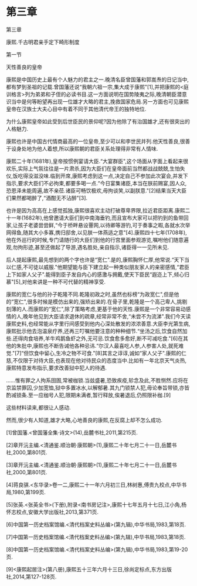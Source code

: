 # 第三章

第三章
康熙.千古明君亲手定下畸形制度

第一节
天性善良的皇帝

康熙是中国历史上最有个人魅力的君主之一.晚清名臣曾国藩和郭嵩焘的日记当中,都有梦到圣祖的记载.曾国藩还说“我朝六祖一宗,集大成于康熙"[1],并把康熙的<庭训格言>列为弟弟和子侄的必读书目.这一方面说明在国势陵夷之际,晚清朝臣潜意识当中是何等盼望再出现一位雄才大略的君主,挽救国家危局.另一方面也可见康熙皇帝在汉族士大夫心目中有着不同于其他清代帝王的独特地位.

为什么康熙皇帝如此受到后世臣民的景仰呢?因为他除了有治国雄才,还有很突出的人格魅力.

康熙也许是中国古代情商最高的一位皇帝,至少可以和李世民并列.他天性善良,很善于设身处地为他人着想,所以康熙朝的君臣关系处理得非常有人情味.

康熙二十年(1681年),皇帝按惯例宴请大臣.“大宴群臣",这个场面从字面上看起来很欢乐,实际上气氛往往是一片肃杀,因为大臣们在皇帝面前当然都战战兢兢,生怕失仪,饭吃得没滋没味.临到开席,康熙考虑到这一点,决定自己不参加此次宴会,并发下指示,要求大臣们不必拘束,都要多喝一点.“今日宴集诸臣,本当在朕前赐宴,因人众,恐恩泽未能周遍,故不亲莅.诸臣可畅饮极欢,毋拘谈笑,以副朕意."[2]结果当天大臣们果然都喝醉了,“酒酣无不沾醉"[3].

也许是因为高高在上感觉孤独,康熙很喜欢主动打破尊卑界限,拉近君臣距离.康熙二十一年(1682年),他曾邀请大臣们到中南海垂钓,而且宣布大家可以把钓到的鱼带回家,让孩子老婆尝尝鲜,“今于桥畔悬设罾网,以待卿等游钓,可于奏事之暇,各就水次举网得鱼,随其大小多寡,携归邸舍,以见朕一体燕适之意"[4].康熙四十七年(1708年),他在外巡行的时候,专门请随行的大臣们到他的行宫里面参观游览,嘱咐他们随意遍观,勿拘形迹,甚至还做起了导游,遇名胜处,亲自指示,诸臣得一一见所未见.

后人提起康熙,最先想到的两个字也许是“宽仁".是的,康熙胸怀仁厚,他常说.“天下当以仁感,不可徒以威服."他期望能与臣下建立起一种类似朋友家人的亲密感情,“君臣上下如家人父子".能得到臣子发自内心的感激与拥戴,使天下臣民“遐迩上下,倾心归慕"[5],对他来讲是一种不可代替的精神享受.

康熙的宽仁与他的孙子乾隆不同.乾隆初政之时,虽然也标榜“为政宽仁",但是他的“宽仁",很多时候是模仿出来的,强矫出来的.在骨子里,乾隆是一个高己卑人,挑剔刻薄的人.而康熙的“宽仁",除了策略考虑,更基于他的天性.康熙是一个非常容易动感情的人,晚年他见到大臣请求退休的疏章,经常非常不舍,“未尝不为流涕".我们今天读康熙史料,也经常能从字里行间感受到他内心深处散发的浓浓善意.大臣李光第生病,康熙批示他去泡温泉疗养,还再三叮嘱他要注意的种种细节.“坐汤之后,饮食自然加些.还得肉食培养,羊牛鸡鹅鱼虾之外,无可忌.饮食愈多愈好,断不可减吃食."[6]在其他的朱批中,康熙也不断告诫他各种忌讳.“尔汉人最喜吃人参,人参害人处,就死难觉."[7]“但饮食中留心,生冷之物不可食."[8]其言之谆谆,诚如“家人父子".康熙的仁慈,不仅限于对待大臣,也表现在他对待民众的态度当中.比如有一年北京天气炎热,康熙特意发布指示,要求改善狱中犯人的待遇.

......惟有罪之人拘系囹圄,常被枷锁.当兹盛暑,恐致疾疫,轸念及此,不胜恻然.应将在京监禁罪囚,少加宽恤,狱中多置冰水,以解郁暑.其九门锁禁人犯,毋论奉旨带锁,亦皆酌减锁条.至一应枷号人犯,限期未满者,暂行释放,俟暑退后,仍照限补枷.[9]

这些材料读来,都很让人感动.

然而,很少有人知道,雄才大略,心地善良的康熙,在反腐上却不怎么成功.

[1]曾国藩.<曾国藩全集·诗文>(14),岳麓书社,2011,第215页.

[2]章开沅主编.<清通鉴.顺治朝·康熙朝>(1),康熙二十年七月二十一日,岳麓书社,2000,第801页.

[3]章开沅主编.<清通鉴.顺治朝·康熙朝>(1),康熙二十年七月二十一日,岳麓书社,2000,第801页.

[4]蒋良骐.<东华录>卷一二,康熙二十一年六月初三日,林树惠,傅贵九校点,中华书局,1980,第199页.

[5]张英.<张英全书>(下册),附录<南书房记注>,康熙十七年五月十七日,江小角,杨怀志校点,安徽大学出版社,2013,第371页.

[6]中国第一历史档案馆编.<清代档案史料丛编>(第九辑),中华书局,1983,第18页.

[7]中国第一历史档案馆编.<清代档案史料丛编>(第九辑),中华书局,1983,第18页.

[8]中国第一历史档案馆编.<清代档案史料丛编>(第九辑),中华书局,1983,第19-20页.

[9]<康熙起居注>(第八册),康熙五十三年六月十三日,徐尚定标点,东方出版社,2014,第127-128页.